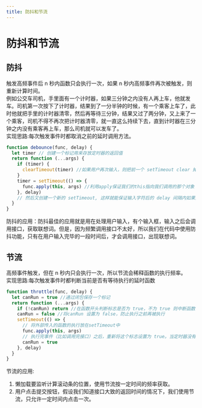 ```yaml
---
title: 防抖和节流
---
```


# 防抖和节流

## 防抖

触发高频事件后 n 秒内函数只会执行一次，如果 n 秒内高频事件再次被触发，则重新计算时间。  
 例如公交车司机，手里面有一个计时器，如果三分钟之内没有人再上车，他就发车。司机第一次按下了计时器，结果到了一分半钟的时候，有一个乘客上车了，此时他就把手里的计时器清零，然后再等待三分钟，结果又过了两分钟，又上来了一个乘客，司机不得不再次把计时器清零，就一直这么持续下去，直到计时器在三分钟之内没有乘客再上车，那么司机就可以发车了。  
 实现思路:每次触发事件时都取消之前的延时调用方法。

```js
function debounce(func, delay) {
  let timer // 创建一个标记用来存放定时器的返回值
  return function (...args) {
    if (timer) {
      clearTimeout(timer) //如果用户再次输入，则把前一个 setTimeout clear 掉
    }
    timer = setTimeout(() => {
      func.apply(this, args) //利用apply保证我们的this指向我们调用的那个对象
    }, delay)
    // 然后又创建一个新的 setTimeout, 这样就能保证输入字符后的 delay 间隔内如果还有字符输入的话，就不会执行 fnnc 函数
  }
}
```

防抖的应用：防抖最佳的应用就是用在处理用户输入，有个输入框，输入之后会调用接口，获取联想词。但是，因为频繁调用接口不太好，所以我们在代码中使用防抖功能，只有在用户输入完毕的一段时间后，才会调用接口，出现联想词。

## 节流

高频事件触发，但在 n 秒内只会执行一次，所以节流会稀释函数的执行频率。  
 实现思路:每次触发事件时都判断当前是否有等待执行的延时函数

```js
function throttle(func, delay) {
  let canRun = true //通过闭包保存一个标记
  return function (...args) {
    if (!canRun) return //在函数开头判断标志是否为 true，不为 true 则中断函数
    canRun = false //将canRun 设置为 false，防止执行之前再被执行
    setTimeout(() => {
      // 将外部传入的函数的执行放在setTimeout中
      func.apply(this, args)
      // 执行完事件（比如调用完接口）之后，重新将这个标志设置为 true。当定时器没有执行的时候标记永远是false，在开头被return掉
      canRun = true
    }, delay)
  }
}
```

节流的应用:

1.  懒加载要监听计算滚动条的位置，使用节流按一定时间的频率获取。
2.  用户点击提交按钮，假设我们知道接口大致的返回时间的情况下，我们使用节流，只允许一定时间内点击一次。
